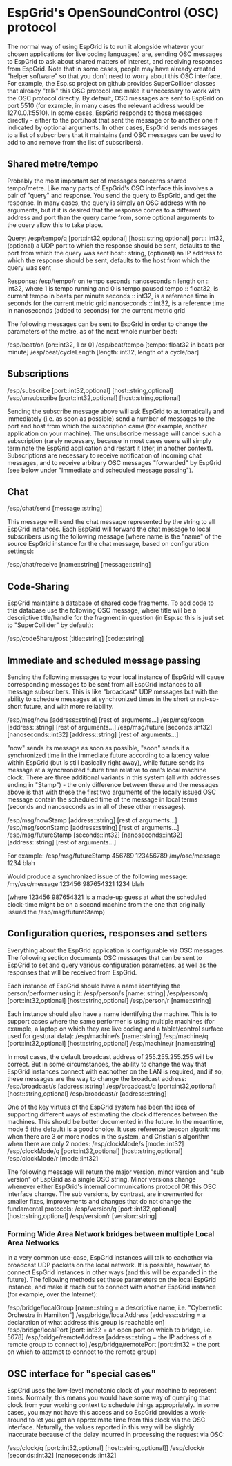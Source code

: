 # EspGrid's OpenSoundControl (OSC) protocol

The normal way of using EspGrid is to run it alongside whatever your chosen applications (or live coding languages) are, sending OSC messages to EspGrid to ask about shared matters of interest, and receiving responses from EspGrid. Note that in some cases, people may have already created "helper software" so that you don't need to worry about this OSC interface. For example, the Esp.sc project on github provides SuperCollider classes that already "talk" this OSC protocol and make it unnecessary to work with the OSC protocol directly. By default, OSC messages are sent to EspGrid on port 5510 (for example, in many cases the relevant address would be 127.0.0.1:5510). In some cases, EspGrid responds to those messages directly - either to the port/host that sent the message or to another one if indicated by optional arguments. In other cases, EspGrid sends messages to a list of subscribers that it maintains (and OSC messages can be used to add to and remove from the list of subscribers).

## Shared metre/tempo

Probably the most important set of messages concerns shared tempo/metre. Like many parts of EspGrid's OSC interface this involves a pair of "query" and response. You send the query to EspGrid, and get the response. In many cases, the query is simply an OSC address with no arguments, but if it is desired that the response comes to a different address and port than the query came from, some optional arguments to the query allow this to take place.

Query: /esp/tempo/q [port::int32,optional] [host::string,optional]
 port:: int32, (optional) a UDP port to which the response should be sent, defaults to the port from which the query was sent
 host:: string, (optional) an IP address to which the response should be sent, defaults to the host from which the query was sent

Response: /esp/tempo/r on tempo seconds nanoseconds n length
  on :: int32, where 1 is tempo running and 0 is tempo paused
  tempo :: float32, is current tempo in beats per minute
  seconds :: int32, is a reference time in seconds for the current metric grid
  nanoseconds :: int32, is a reference time in nanoseconds (added to seconds) for the current metric grid

The following messages can be sent to EspGrid in order to change the parameters of the metre, as of the next whole number beat:

/esp/beat/on [on::int32, 1 or 0]
/esp/beat/tempo [tempo::float32 in beats per minute]
/esp/beat/cycleLength [length::int32, length of a cycle/bar]

## Subscriptions

/esp/subscribe [port::int32,optional] [host::string,optional]
/esp/unsubscribe [port::int32,optional] [host::string,optional]

Sending the subscribe message above will ask EspGrid to automatically and immediately (i.e. as soon as possible) send a number of messages to the port and host from which the subscription came (for example, another application on your machine). The unsubscribe message will cancel such a subscription (rarely necessary, because in most cases users will simply terminate the EspGrid application and restart it later, in another context). Subscriptions are necessary to receive notification of incoming chat messages, and to receive arbitrary OSC messages "forwarded" by EspGrid (see below under "Immediate and scheduled message passing").

## Chat

/esp/chat/send [message::string]

This message will send the chat message represented by the string to all EspGrid instances.  Each EspGrid will forward the chat message to local subscribers using the following message (where name is the "name" of the source EspGrid instance for the chat message, based on configuration settings):

/esp/chat/receive [name::string] [message::string]

## Code-Sharing

EspGrid maintains a database of shared code fragments.  To add code to this database use the following OSC message, where title will be a descriptive title/handle for the fragment in question (in Esp.sc this is just set to "SuperCollider" by default):

/esp/codeShare/post [title::string] [code::string]

## Immediate and scheduled message passing

Sending the following messages to your local instance of EspGrid will cause corresponding messages to be sent from all EspGrid instances to all message subscribers. This is like "broadcast" UDP messages but with the ability to schedule messages at synchronized times in the short or not-so-short future, and with more reliability.

/esp/msg/now [address::string] [rest of arguments...]
/esp/msg/soon [address::string] [rest of arguments...]
/esp/msg/future [seconds::int32] [nanoseconds::int32] [address::string] [rest of arguments...]

"now" sends its message as soon as possible, "soon" sends it a synchronized time in the immediate future according to a latency value within EspGrid (but is still basically right away), while future sends its message at a synchronized future time relative to one's local machine clock. There are three additional variants in this system (all with addresses ending in "Stamp") - the only difference between these and the messages above is that with these the first two arguments of the locally issued OSC message contain the scheduled time of the message in local terms (seconds and nanoseconds as in all of these other messages).

/esp/msg/nowStamp [address::string] [rest of arguments...]
/esp/msg/soonStamp [address::string] [rest of arguments...]
/esp/msg/futureStamp [seconds::int32] [nanoseconds::int32] [address::string] [rest of arguments...]

For example:
/esp/msg/futureStamp 456789 123456789 /my/osc/message 1234 blah

Would produce a synchronized issue of the following message:
/my/osc/message 123456 987654321 1234 blah

(where 123456 987654321 is a made-up guess at what the scheduled clock-time might be on a second machine from the one that originally issued the /esp/msg/futureStamp)

## Configuration queries, responses and setters

Everything about the EspGrid application is configurable via OSC messages. The following section documents OSC messages that can be sent to EspGrid to set and query various configuration parameters, as well as the responses that will be received from EspGrid.

Each instance of EspGrid should have a name identifying the person/performer using it:
/esp/person/s [name::string]
/esp/person/q [port::int32,optional] [host::string,optional]
/esp/person/r [name::string]

Each instance should also have a name identifying the machine. This is to support cases where the same performer is using multiple machines (for example, a laptop on which they are live coding and a tablet/control surface used for gestural data):
/esp/machine/s [name::string]
/esp/machine/q [port::int32,optional] [host::string,optional]
/esp/machine/r [name::string]

In most cases, the default broadcast address of 255.255.255.255 will be correct. But in some circumstances, the ability to change the way that EspGrid instances connect with eachother on the LAN is required, and if so, these messages are the way to change the broadcast address:
/esp/broadcast/s [address::string]
/esp/broadcast/q [port::int32,optional] [host::string,optional]
/esp/broadcast/r [address::string]

One of the key virtues of the EspGrid system has been the idea of supporting different ways of estimating the clock differences between the machines. This should be better documented in the future. In the meantime, mode 5 (the default) is a good choice. It uses reference beacon algorithms when there are 3 or more nodes in the system, and Cristian's algorithm when there are only 2 nodes:
/esp/clockMode/s [mode::int32]
/esp/clockMode/q [port::int32,optional] [host::string,optional]
/esp/clockMode/r [mode::int32]

The following message will return the major version, minor version and "sub version" of EspGrid as a single OSC string. Minor versions change whenever either EspGrid's internal communications protocol OR this OSC interface change. The sub versions, by contrast, are incremented for smaller fixes, improvements and changes that do not change the fundamental protocols:
/esp/version/q [port::int32,optional] [host::string,optional]
/esp/version/r [version::string]

### Forming Wide Area Network bridges between multiple Local Area Networks

In a very common use-case, EspGrid instances will talk to eachother via broadcast UDP packets on the local network. It is possible, however, to connect EspGrid instances in other ways (and this will be expanded in the future).  The following methods set these parameters on the local EspGrid instance, and make it reach out to connect with another EspGrid instance (for example, over the Internet):

/esp/bridge/localGroup [name::string = a descriptive name, i.e. "Cybernetic Orchestra in Hamilton"]
/esp/bridge/localAddress [address::string = a declaration of what address this group is reachable on]
/esp/bridge/localPort [port::int32 = an open port on which to bridge, i.e. 5678]
/esp/bridge/remoteAddress [address::string = the IP address of a remote group to connect to]
/esp/bridge/remotePort [port::int32 = the port on which to attempt to connect to the remote group]

## OSC interface for "special cases"

EspGrid uses the low-level monotonic clock of your machine to represent times. Normally, this means you would have some way of querying that clock from your working context to schedule things appropriately. In some cases, you may not have this access and so EspGrid provides a work-around to let you get an approximate time from this clock via the OSC interface. Naturally, the values reported in this way will be slightly inaccurate because of the delay incurred in processing the request via OSC:

/esp/clock/q [port::int32,optional] [host::string,optional]]
/esp/clock/r [seconds::int32] [nanoseconds::int32]
